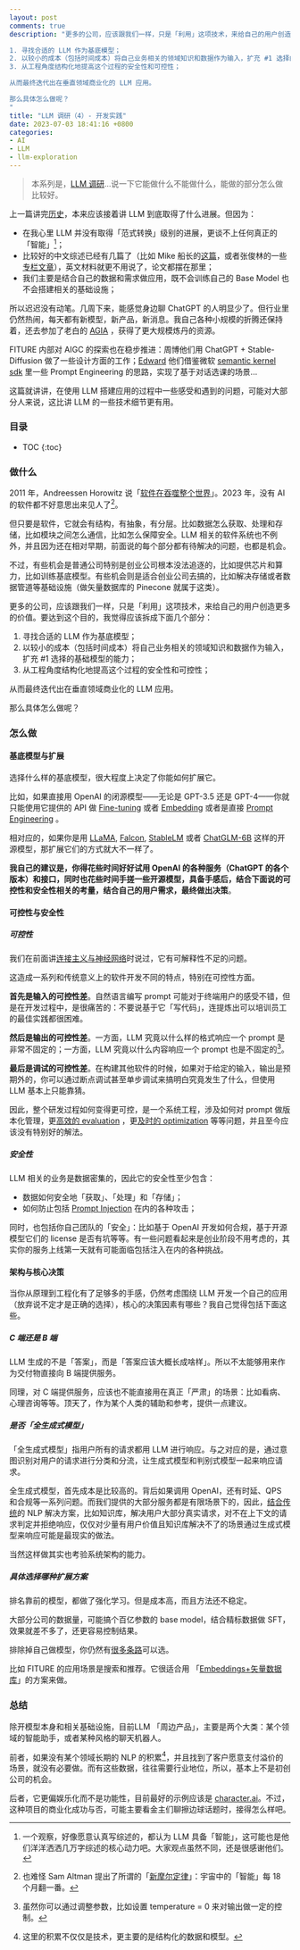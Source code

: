 ```yaml
---
layout: post
comments: true
description: "更多的公司，应该跟我们一样，只是「利用」这项技术，来给自己的用户创造更多的价值。要达到这个目的，我觉得应该拆成下面几个部分：

1. 寻找合适的 LLM 作为基底模型；
2. 以较小的成本（包括时间成本）将自己业务相关的领域知识和数据作为输入，扩充 #1 选择的基础模型的能力；
3. 从工程角度结构化地提高这个过程的安全性和可控性；

从而最终迭代出在垂直领域商业化的 LLM 应用。

那么具体怎么做呢？
"
title: "LLM 调研（4）- 开发实践"
date: 2023-07-03 18:41:16 +0800
categories: 
- AI
- LLM
- llm-exploration
---
```


> 本系列是，[LLM 调研](/categories/llm-exploration/)...说一下它能做什么不能做什么，能做的部分怎么做比较好。

上一篇讲完[历史](/2023/06/llm-exploration-3/)，本来应该接着讲 LLM 到底取得了什么进展。但因为：

- 在我心里 LLM 并没有取得「范式转换」级别的进展，更谈不上任何真正的「智能」[^0]；
- 比较好的中文综述已经有几篇了（比如 Mike 船长的[这篇](https://www.mikecaptain.com/2023/03/06/captain-aigc-2-llm/)，或者张俊林的一些[专栏文章](https://zhuanlan.zhihu.com/p/632795115)），英文材料就更不用说了，论文都摆在那里；
- 我们主要是结合自己的数据和需求做应用，既不会训练自己的 Base Model 也不会搭建相关的基础设施；

所以迟迟没有动笔。几周下来，能感觉身边聊 ChatGPT 的人明显少了。但行业里仍然热闹，每天都有新模型，新产品，新消息。我自己各种小规模的折腾还保持着，还去参加了老白的 [AGIA](https://github.com/TGO-AGIA/AGIA) ，获得了更大规模炼丹的资源。

FITURE 内部对 AIGC 的探索也在稳步推进：周博他们用 ChatGPT + Stable-Diffusion 做了一些设计方面的工作；[Edward](https://tyun.fun/) 他们借鉴微软 [semantic kernel sdk](https://github.com/microsoft/semantic-kernel) 里一些 Prompt Engineering 的思路，实现了基于对话选课的场景...

这篇就讲讲，在使用 LLM 搭建应用的过程中一些感受和遇到的问题，可能对大部分人来说，这比讲 LLM 的一些技术细节更有用。

<h3>目录</h3>

- TOC
{:toc}

### 做什么

2011 年，Andreessen Horowitz 说「[软件在吞噬整个世界](https://a16z.com/2011/08/20/why-software-is-eating-the-world/)」。2023 年，没有 AI 的软件都不好意思出来见人了[^1]。

但只要是软件，它就会有结构，有抽象，有分层。比如数据怎么获取、处理和存储，比如模块之间怎么通信，比如怎么保障安全。LLM 相关的软件系统也不例外，并且因为还在相对早期，前面说的每个部分都有待解决的问题，也都是机会。

不过，有些机会是普通公司特别是创业公司根本没法追逐的，比如提供芯片和算力，比如训练基底模型。有些机会则是适合创业公司去搞的，比如解决存储或者数据管道等基础设施（做矢量数据库的 Pinecone 就属于这类）。

更多的公司，应该跟我们一样，只是「利用」这项技术，来给自己的用户创造更多的价值。要达到这个目的，我觉得应该拆成下面几个部分：

1. 寻找合适的 LLM 作为基底模型；
2. 以较小的成本（包括时间成本）将自己业务相关的领域知识和数据作为输入，扩充 #1 选择的基础模型的能力；
3. 从工程角度结构化地提高这个过程的安全性和可控性；

从而最终迭代出在垂直领域商业化的 LLM 应用。

那么具体怎么做呢？

### 怎么做

#### 基底模型与扩展

选择什么样的基底模型，很大程度上决定了你能如何扩展它。

比如，如果直接用 OpenAI 的闭源模型——无论是 GPT-3.5 还是 GPT-4——你就只能使用它提供的 API 做 [Fine-tuning](https://platform.openai.com/docs/guides/fine-tuning) 或者 [Embedding](https://platform.openai.com/docs/guides/embeddings/what-are-embeddings) 或者是直接 [Prompt Engineering](https://help.openai.com/en/articles/6654000-best-practices-for-prompt-engineering-with-openai-api) 。

相对应的，如果你是用 [LLaMA](https://ai.facebook.com/blog/large-language-model-llama-meta-ai/), [Falcon](https://huggingface.co/tiiuae/falcon-40b), [StableLM](https://github.com/Stability-AI/StableLM) 或者 [ChatGLM-6B](https://github.com/THUDM/ChatGLM-6B) 这样的开源模型，那扩展它们的方式就大不一样了。

**我自己的建议是，你得花些时间好好试用 OpenAI 的各种服务（ChatGPT 的各个版本）和接口，同时也花些时间手搓一些开源模型，具备手感后，结合下面说的可控性和安全性相关的考量，结合自己的用户需求，最终做出决策**。

#### 可控性与安全性

##### 可控性

我们在前面讲[连接主义与神经网络](/2023/06/llm-exploration-3/#%E4%B8%8D%E8%B6%B3-1)时说过，它有可解释性不足的问题。

这造成一系列和传统意义上的软件开发不同的特点，特别在可控性方面。

**首先是输入的可控性差**。自然语言编写 prompt 可能对于终端用户的感受不错，但是在开发过程中，是很痛苦的：不要说基于它「写代码」，连提炼出可以培训员工的最佳实践都很困难。

**然后是输出的可控性差**。一方面，LLM 究竟以什么样的格式响应一个 prompt 是非常不固定的；一方面，LLM 究竟以什么内容响应一个 prompt 也是不固定的[^2]。

**最后是调试的可控性差**。在构建其他软件的时候，如果对于给定的输入，输出是预期外的，你可以通过断点调试甚至单步调试来搞明白究竟发生了什么，但使用 LLM 基本上只能靠猜。

因此，整个研发过程如何变得更可控，是一个系统工程，涉及如何对 prompt 做版本化管理，更[高效的 evaluation](https://arxiv.org/abs/2305.12900) ，更[及时的 optimization](https://github.com/openai/openai-cookbook/blob/main/techniques_to_improve_reliability.md#how-to-improve-reliability-on-complex-tasks) 等等问题，并且至今应该没有特别好的解法。

##### 安全性

 LLM 相关的业务是数据密集的，因此它的安全性至少包含：
 
- 数据如何安全地「获取」、「处理」和「存储」；
- 如何防止包括 [Prompt Injection](https://arxiv.org/abs/2306.05499) 在内的各种攻击；

同时，也包括你自己团队的「安全」：比如基于 OpenAI 开发如何合规，基于开源模型它们的 license 是否有坑等等。有一些问题看起来是创业阶段不用考虑的，其实你的服务上线第一天就有可能面临包括注入在内的各种挑战。

#### 架构与核心决策

当你从原理到工程化有了足够多的手感，仍然考虑围绕 LLM 开发一个自己的应用（放弃说不定才是正确的选择），核心的决策因素有哪些？我自己觉得包括下面这些。

##### C 端还是 B 端

LLM 生成的不是「答案」，而是「答案应该大概长成啥样」。所以不太能够用来作为交付物直接向 B 端提供服务。

同理，对 C 端提供服务，应该也不能直接用在真正「严肃」的场景：比如看病、心理咨询等等。顶天了，作为某个人类的辅助和参考，提供一点建议。

##### 是否「全生成式模型」

「全生成式模型」指用户所有的请求都用 LLM 进行响应。与之对应的是，通过意图识别对用户的请求进行分类和分流，让生成式模型和判别式模型一起来响应请求。

全生成式模型，首先成本是比较高的。背后如果调用 OpenAI，还有时延、QPS 和合规等一系列问题。而我们提供的大部分服务都是有限场景下的，因此，[结合传统](https://arxiv.org/pdf/2306.08302.pdf)的 NLP 解决方案，比如知识库，解决用户大部分真实请求，对不在上下文的请求判定并拒绝响应，仅仅对少量有用户价值且知识库解决不了的场景通过生成式模型来响应可能是最现实的做法。

当然这样做其实也考验系统架构的能力。

##### 具体选择哪种扩展方案

排名靠前的模型，都做了强化学习。但是成本高，而且方法还不稳定。

大部分公司的数据量，可能搞个百亿参数的 base model，结合精标数据做 SFT，效果就差不多了，还更容易控制结果。

排除掉自己做模型，你仍然有[很多条路](https://a16z.com/2023/06/20/emerging-architectures-for-llm-applications/)可以选。

比如 FITURE 的应用场景是搜索和推荐。它很适合用 「[Embeddings+矢量数据库](https://betterprogramming.pub/openais-embedding-model-with-vector-database-b69014f04433?gi=01ad090d8a14)」的方案来做。

### 总结

除开模型本身和相关基础设施，目前LLM 「周边产品」，主要是两个大类：某个领域的智能助手，或者某种风格的聊天机器人。

前者，如果没有某个领域长期的 NLP 的积累[^3]，并且找到了客户愿意支付溢价的场景，就没有必要做。而有这些数据，往往需要行业地位，所以，基本上不是初创公司的机会。

后者，它更偏娱乐化而不是功能性，目前最好的示例应该是 [character.ai](https://beta.character.ai/)。不过，这种项目的商业化成功与否，可能主要看金主们聊擦边球话题时，接得怎么样吧。

[^0]: 一个观察，好像愿意认真写综述的，都认为 LLM 具备「智能」，这可能也是他们洋洋洒洒几万字综述的核心动力吧。大家观点虽然不同，还是很感谢他们。
[^1]: 也难怪 Sam Altman 提出了所谓的「[新摩尔定律](https://www.theatlantic.com/technology/archive/2023/04/moores-law-defining-technological-progress/673809/#:~:text=In%20late%20February%2C%20Altman%20invoked,chief%20scientist%20for%20software%20engineering)」：宇宙中的「智能」每 18 个月翻一番。
[^2]: 虽然你可以通过调整参数，比如设置 temperature = 0 来对输出做一定的控制。
[^3]: 这里的积累不仅仅是技术，更主要的是结构化的数据和模型。